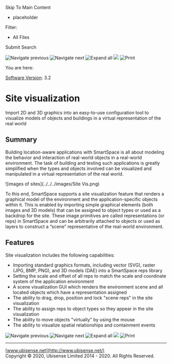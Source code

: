 

Skip To Main Content

[](../../../Home.htm)

  * placeholder

Filter:

  * All Files

Submit Search

![Navigate previous](../../../images/transparent.gif) ![Navigate
next](../../../images/transparent.gif) ![Expand
all](../../../images/transparent.gif) ![](../../../images/transparent.gif)
![Print](../../../images/transparent.gif)

You are here:

[Software Version](../../FrontMatters\(Online\)/features-and-versions.htm):
3.2

# Site visualization

Import 2D and 3D graphics into an easy-to-use configuration tool to visualize
models of objects and buildings in a virtual representation of the real world

## Summary

Building location-aware applications with SmartSpace is all about modeling the
behavior and interaction of real-world objects in a real-world environment.
The task of building and testing such applications is greatly simplified when
the types and objects involved can be visualized and manipulated in a virtual
representation of the real world.

![images of sites](../../../images/Site Vis.png)

To this end, SmartSpace supports a site visualization feature that renders a
graphical model of the environment and the application-specific objects within
it. This is enabled by importing simple graphical elements (both images and 3D
models) that can be assigned to object types or used as a backdrop for the
site. These image primitives are called representations (or reps) in
SmartSpace and can be arbitrarily attached to objects or used as layers to
construct a “scene” representative of the real-world environment.

## Features

Site visualization includes the following capabilities:

  * Importing standard graphics formats, including vector (SVG), raster (JPG, BMP, PNG), and 3D models (DAE) into a SmartSpace reps library
  * Setting the scale and offset of all reps to match the scale and coordinate system of the application environment
  * A scene visualization GUI which renders the environment scene and all located objects which have a representation assigned
  * The ability to drag, drop, position and lock "scene reps" in the site visualization
  * The ability to assign reps to object types so they appear in the site visualization
  * The ability to move objects "virtually" by using the mouse
  * The ability to visualize spatial relationships and containment events

![Navigate previous](../../../images/transparent.gif) ![Navigate
next](../../../images/transparent.gif) ![Expand
all](../../../images/transparent.gif) ![](../../../images/transparent.gif)
![Print](../../../images/transparent.gif)

* * *

[www.ubisense.net](http://www.ubisense.net/)  
Copyright © 2020, Ubisense Limited 2014 - 2020. All Rights Reserved.

